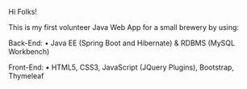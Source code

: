Hi Folks!

This is my first volunteer Java Web App for a small brewery by using: 

Back-End:
• Java EE (Spring Boot and Hibernate) & RDBMS (MySQL Workbench)

Front-End:
• HTML5, CSS3, JavaScript (JQuery Plugins), Bootstrap, Thymeleaf
